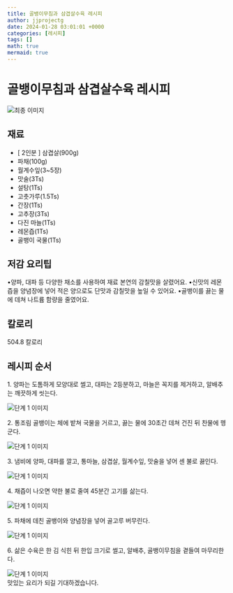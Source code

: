 ```yaml
---
title: 골뱅이무침과 삼겹살수육 레시피
author: jjprojectg
date: 2024-01-28 03:01:01 +0000
categories: [레시피]
tags: []
math: true
mermaid: true
---
```

<meta name="og:type" content="website"/>
<meta charset="UTF-8"/>
<div class="header">
  <h1>골뱅이무침과 삼겹살수육 레시피</h1>
</div>

<div class="container my-4">
  <div class="row">
    <div class="col-12 col-md-6">
      <div class="recipe-image">
        <img src="https://www.foodsafetykorea.go.kr/common/ecmFileView.do?ecm_file_no=1NxSkgr946U" class="step-image" alt="최종 이미지"/>
      </div>
    </div>
    <div class="col-12 col-md-6">
      <div class="ingredients">
        <h2>재료</h2>
        <ul class="card">
          <li> [ 2인분 ] 삼겹살(900g) </li>
          <li>  파채(100g) </li>
          <li>  월계수잎(3~5장) </li>
          <li>  맛술(3Ts) </li>
          <li>  설탕(1Ts) </li>
          <li>  고춧가루(1.5Ts) </li>
          <li>  간장(1Ts) </li>
          <li>  고추장(3Ts) </li>
          <li>  다진 마늘(1Ts) </li>
          <li>  레몬즙(1Ts) </li>
          <li>  골뱅이 국물(1Ts) </li>
</ul>
      </div>
    </div>
    <div class="col-12 col-md-6">
      <div class="ingredients">
        <h2>저감 요리팁</h2>
        <div class="card"> 
          <p>
            •양파, 대파 등 다양한 채소를 사용하여 재료 본연의 감칠맛을 살렸어요.
•신맛의 레몬즙을 양념장에 넣어 적은 양으로도 단맛과 감칠맛을 높일 수 있어요.
•골뱅이를 끓는 물에 데쳐 나트륨 함량을 줄였어요.
          </p>
        </div>
      </div>
      <div class="ingredients">
        <h2>칼로리</h2>
        <div class="card"> 
          <p>
            504.8 칼로리
          </p>
        </div>
      </div>
    </div>
  </div>

  <h2 class="my-4">레시피 순서</h2>
  <div class="card recipe-card">
    <div class="card-body recipe-step">
      <p class="card-text step-description">1. 양파는 도톰하게 모양대로 썰고, 대파는 2등분하고, 마늘은 꼭지를 제거하고, 알배추는 깨끗하게 씻는다.</p>
      <img src="https://www.foodsafetykorea.go.kr/common/ecmFileView.do?ecm_file_no=1NxSkgr95Hs" alt="단계 1 이미지" class="step-image"/>
    </div>
  </div>
  <div class="card recipe-card">
    <div class="card-body recipe-step">
      <p class="card-text step-description">2. 통조림 골뱅이는 체에 밭쳐 국물을 거르고, 끓는 물에 30초간 데쳐 건진 뒤 찬물에 헹군다.</p>
      <img src="https://www.foodsafetykorea.go.kr/common/ecmFileView.do?ecm_file_no=1NxSkgr95KY" alt="단계 1 이미지" class="step-image"/>
    </div>
  </div>
  <div class="card recipe-card">
    <div class="card-body recipe-step">
      <p class="card-text step-description">3. 냄비에 양파, 대파를 깔고, 통마늘, 삼겹살, 월계수잎, 맛술을 넣어 센 불로 끓인다.</p>
      <img src="https://www.foodsafetykorea.go.kr/common/ecmFileView.do?ecm_file_no=1NxSkgr95l_" alt="단계 1 이미지" class="step-image"/>
    </div>
  </div>
  <div class="card recipe-card">
    <div class="card-body recipe-step">
      <p class="card-text step-description">4. 채즙이 나오면 약한 불로 줄여 45분간 고기를 삶는다.</p>
      <img src="https://www.foodsafetykorea.go.kr/common/ecmFileView.do?ecm_file_no=1NxSkgr95nl" alt="단계 1 이미지" class="step-image"/>
    </div>
  </div>
  <div class="card recipe-card">
    <div class="card-body recipe-step">
      <p class="card-text step-description">5. 파채에 데친 골뱅이와 양념장을 넣어 골고루 버무린다.</p>
      <img src="https://www.foodsafetykorea.go.kr/common/ecmFileView.do?ecm_file_no=1NxSkgr95qW" alt="단계 1 이미지" class="step-image"/>
    </div>
  </div>
  <div class="card recipe-card">
    <div class="card-body recipe-step">
      <p class="card-text step-description">6. 삶은 수육은 한 김 식힌 뒤 한입 크기로 썰고, 알배추, 골뱅이무침을 곁들여 마무리한다.</p>
      <img src="https://www.foodsafetykorea.go.kr/common/ecmFileView.do?ecm_file_no=1NxSkgr95w0" alt="단계 1 이미지" class="step-image"/>
    </div>
  </div>

</div>
맛있는 요리가 되길 기대하겠습니다.
